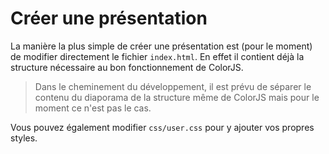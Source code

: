 # Créer une présentation
La manière la plus simple de créer une présentation est (pour le moment) de modifier directement le fichier `index.html`. En effet il contient déjà la structure nécessaire au bon fonctionnement de ColorJS.
> Dans le cheminement du développement, il est prévu de séparer le contenu du diaporama de la structure même de ColorJS mais pour le moment ce n'est pas le cas.

Vous pouvez également modifier `css/user.css` pour y ajouter vos propres styles.
<!--stackedit_data:
eyJoaXN0b3J5IjpbLTExMDkyNzI0MDgsMTExNjY5MjY1XX0=
-->